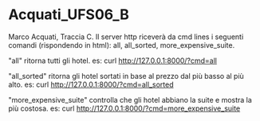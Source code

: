 # Acquati_UFS06_B
Marco Acquati, Traccia C. Il server http riceverà da cmd lines i seguenti comandi (rispondendo in html): all, all_sorted, more_expensive_suite.

"all" ritorna tutti gli hotel. es: curl http://127.0.0.1:8000/?cmd=all

"all_sorted" ritorna gli hotel sortati in base al prezzo dal più basso al più alto. es: curl http://127.0.0.1:8000/?cmd=all_sorted

"more_expensive_suite" controlla che gli hotel abbiano la suite e mostra la più costosa. es: curl http://127.0.0.1:8000/?cmd=more_expensive_suite
